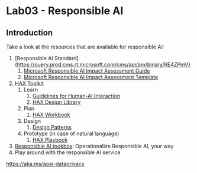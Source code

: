 # Lab03 - Responsible AI

## Introduction

Take a look at the resources that are available for responsible AI:
1. [Responsible AI Standard](https://query.prod.cms.rt.microsoft.com/cms/api/am/binary/RE4ZPmV}
   1. [Microsoft Responsible AI Impact Assessment Guide](https://query.prod.cms.rt.microsoft.com/cms/api/am/binary/RE4ZzOI)
   2. [Microsoft Responsible AI Impact Assessment Template](https://query.prod.cms.rt.microsoft.com/cms/api/am/binary/RE4ZHNX)
2. [HAX Toolkit](https://www.microsoft.com/en-us/haxtoolkit/)
   1. Learn
      1. [Guidelines for Human-AI Interaction](https://www.microsoft.com/en-us/haxtoolkit/ai-guidelines/)
      2. [HAX Design Library](https://www.microsoft.com/en-us/haxtoolkit/library/)
   2. Plan
      1. [HAX Workbook](https://www.microsoft.com/en-us/haxtoolkit/workbook/)
   3. Design
      1. [Design Patterns](https://www.microsoft.com/en-us/haxtoolkit/design-patterns/)
   4. Prototype (in case of natural language)
      1. [HAX Playbook](https://www.microsoft.com/en-us/haxtoolkit/playbook/)
3. [Responsible AI tookbox](https://responsibleaitoolbox.ai/): Operationalize Responsible AI, your way
4. Play around with the responsible AI service




<https://aka.ms/aoai-dataprivacy>
